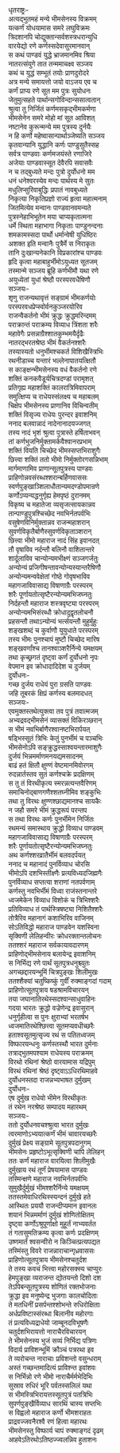 धृतराष्ट्रः-   
अत्यद्भुतमहं मन्ये भीमसेनस्य विक्रमम्  
यत्कर्णं योधयामास समरे लघुविक्रमः  
त्रिदशानपि चोद्युक्तान्सर्वशस्त्रधरान्युधि  
वारयेद्यो रणे कर्णस्सदेवासुरमानवान्  
स कथं पाण्डवं युद्धे भ्राजमानमिव श्रिया  
नातरत्संयुगे तात तन्ममाचक्ष्व सञ्जय  
कथं च युद्धं सम्भूतं तयोः प्राणदुरोदरे  
अत्र मन्ये समायत्तो जयो वाऽजय एव च  
कर्णं प्राप्य रणे सूत मम पुत्रः सुयोधनः  
जेतुमुत्सहते पार्थान्सगोविन्दान्ससात्वतान्  
श्रुत्वा तु निर्जितं कर्णमसकृद्भीमकर्मणा  
भीमसेनेन समरे मोहो मां सूत आविशत्  
नष्टानेव कुरून्मन्ये मम पुत्रस्य दुर्नयैः  
न हि कर्णो महेष्वासान्पार्थाञ्जेष्यति सञ्जय  
कृतवान्यानि युद्धानि कर्णः पाण्डुसुतैस्सह  
सर्वत्र पाण्डवाः कर्णमजयंस्ते रणाजिरे  
अजेयाः पाण्डवास्सूत देवैरपि सवासवैः  
न च तद्बुध्यते मन्दः पुत्रो दुर्योधनो मम  
धनं धनेश्वरस्येव मन्दः पार्थस्य मे सुतः  
मधुलिप्सुरिवाबुद्धिः प्रपातं नावबुध्यते  
निकृत्या निकृतिप्रज्ञो राज्यं हृत्वा महात्मनाम्  
जितमित्येव मन्वानः पाण्डवानवमन्यते  
पुत्रस्नेहाभिभूतेन मया चाप्यकृतात्मना  
धर्मे स्थिता महाभागा निकृताः पाण्डुनन्दनाः  
शमकामस्सदा पार्थो धर्मान्वेषी युधिष्ठिरः  
अशक्त इति मन्वानैः पुत्रैर्मे स निराकृतः  
तानि दुःखान्यनेकानि विप्रकारांश्च पाण्डवः  
हृदि कृत्वा महाबाहुर्भीमोऽयुध्यत सूतजम्  
तस्मान्मे सञ्जय ब्रूहि कर्णभीमौ यथा रणे  
अयुध्येतां युधां श्रेष्ठौ परस्परवधैषिणौ  
सञ्जयः-  
शृणु राजन्यथावृत्तं सङ्ग्रामं भीमकर्णयोः  
परस्परवधप्रेप्स्वोर्वनकुञ्जरयोरिव  
राजन्वैकर्तनो भीमं क्रुद्धः क्रुद्धमरिन्दमम्  
पराक्रान्तं पराक्रम्य विव्याध त्रिंशता शरैः  
महावेगैः प्रसन्नाग्रैश्शातकुम्भमयैर्दृढैः  
नातरद्भरतश्रेष्ठ भीमं वैकर्तनश्शरैः  
तस्यास्यतो धनुर्भीमश्चकर्त विशिखैस्त्रिभिः  
रथनीडाच्च यन्तारं भल्लेनापातयत्क्षितौ  
स काङ्क्षन्भीमसेनस्य वधं वैकर्तनो रणे  
शक्तिं कनकवैडूर्यचित्रदण्डां परामृशत्  
प्रतिगृह्य महाशक्तिं कालरात्रिमिवापराम्  
समुत्क्षिप्य च राधेयस्संलक्ष्य च महाबलम्  
चिक्षेप भीमसेनस्य प्राणानिव विचिन्वतीम्  
शक्तिं विसृज्य राधेयः पुरन्दर इवाशनिम्  
ननाद बलवान्नादं नादेनानादयज्जगत्  
तस्य नादं भृशं श्रुत्वा पुत्रास्ते हर्षिताभवन्  
तां कर्णभुजनिर्मुक्तामर्कवैश्वानरप्रभाम्   
शक्तिं वियति चिच्छेद भीमस्सप्तभिराशुगैः  
छित्त्वा शक्तिं ततो भीमो निर्मुक्तोरगसन्निभाम्  
मार्गमाणामिव प्राणान्सूतपुत्रस्य पाण्डवः  
प्राहिणोन्नवसंरब्धश्शरान्बर्हिणवाससः  
स्वर्णपुङ्खाञ्शिलाधौतान्यमदण्डोपमान्रणे  
कर्णोऽप्यन्यद्धनुर्गृह्य हेमपृष्ठं दुरानमम्  
विकृष्य च महातेजा व्यसृजत्सायकान्नव  
तान्पाण्डुपुत्रश्चिच्छेद नवभिर्नतपर्वभिः  
वसुषेणविनिर्मुक्तान्नव राजन्महाशरान्  
सुवर्णविकृतैर्बाणैस्सुवर्णविकृताञ्शरान्  
छित्त्वा भीमो महाराज नादं सिंह इवानदत्  
तौ वृषाविव नर्दन्तौ बलिनौ वाशितान्तरे  
शार्दूलाविव चान्योन्यमभीक्ष्णं सञ्जगर्जतुः  
अन्योन्यं प्रजिगीषन्तावन्योन्यस्यान्तरैषिणौ  
अन्योन्यमन्ववेक्षेतां गोष्ठे गोवृषभाविव  
महागजाविवासाद्य विषाणाग्रैः परस्परम्  
शरैः पूर्णायतोत्सृष्टैरन्योन्यमभिजघ्नतुः  
निर्दहन्तौ महाराज शस्त्रवृष्ट्या परस्परम्  
अन्योन्यमभिसंरब्धौ क्रोधादुद्वृतलोचनौ  
प्रहसन्तौ तथाऽन्योन्यं भर्त्सयन्तौ मुहुर्मुहुः  
शङ्खशब्दं च कुर्वाणौ युयुधाते परस्परम्  
तस्य भीमः पुनश्चापं मुष्टौ चिच्छेद मारिष  
शङ्खवर्णांश्च तानश्वाञ्शरैर्निन्ये यमक्षयम्  
तथा कृच्छ्रगतं दृष्ट्वा कर्णं दुर्योधनो नृपः  
वेपमान इव क्रोधादादिदेश च दुर्जयम्  
दुर्योधनः-  
गच्छ दुर्जय राधेयं पुरा ग्रसति पाण्डवः  
जहि तूबरकं क्षिप्रं कर्णस्य बलमादधत्  
सञ्जयः-  
एवमुक्तस्तथेत्युक्त्वा तव पुत्रं तवात्मजम्  
अभ्यद्रवद्भीमसेनं व्यासक्तं विकिरञ्छरान्  
स भीमं नवभिर्बाणैरश्वानष्टभिरार्पयत्  
षड्भिस्सूतं त्रिभिः केतुं पुनर्भीमं च पञ्चभिः  
भीमसेनोऽपि सङ्क्रुद्धस्साश्वयन्तारमाशुगैः  
दुर्जयं भिन्नमर्माणमनयद्यमसादनम्  
बाढं हतं क्षितौ क्षुण्णं वेष्टमानमिवोरगम्  
रुदन्नार्तस्तव सुतं कर्णश्चक्रे प्रदक्षिणम्  
स तु तं विरथीकृत्य स्मरन्नत्यन्तवैरिणम्  
समाचिनोद्बाणगणैश्शतघ्नीमिव शङ्कुभिः  
तथा तु विरथः क्षुण्णश्छाद्यमानश्च सायकैः  
न जहौ समरे भीमं क्रुद्धरूपं परन्तप   
स तथा विरथः कर्णः पुनर्भीमेन निर्जितः  
रथमन्यं समास्थाय क्रुद्धो विव्याध पाण्डवम्  
महागजाविवासाद्य विषाणाग्रैः परस्परम्  
शरैः पूर्णायतोत्सृष्टैरन्योन्यमभिजघ्नतुः  
अथ कर्णश्शरव्रातैर्भीमं बलवदर्पयत्  
ननाद च महानादं पुनर्विव्याध चोरसि  
भीमोऽपि दशभिस्तीक्ष्णैः प्रत्यविध्यदजिह्मगैः  
पुनर्विव्याध सप्तत्या शराणां नतपर्वणाम्  
कर्णस्तु नवभिर्भीमं विध्वा राजंस्तनान्तरे  
ध्वजमेकेन विव्याध विशोकं च त्रिभिश्शरैः  
प्रतिविव्याध तं पार्थस्त्रिषष्ट्या निशितैश्शरैः  
तोत्रैरिव महानागं कशाभिरिव वाजिनम्  
सोऽतिविद्धो महाराज पाण्डवेन यशस्विना  
सृक्विणी लेलिहन्वीरः क्रोधरक्तान्तलोचनः  
ततश्शरं महाराज सर्वकायावदारणम्  
प्राहिणोद्भीमसेनाय बलायेन्द्र इवाशनिम्  
स निर्भिद्य रणे पार्थं सूतपुत्रधनुश्च्युतः  
अगच्छद्दारयन्भूमिं चित्रपुङ्खः शिलीमुखः  
ततश्शैक्यां चतुष्किष्कुं गुर्वीं रुक्माङ्गदां गदाम्  
प्राहिणोत्सूतपुत्राय षडश्रामविचारयन्  
तया जघानातिरथेस्सदश्वान्साधुवाहिनः  
गदया भारतः क्रुद्धो वज्रेणेन्द्र इवासुरान्  
धनुर्गृहीत्वा स पुनः क्षुराभ्यां भरतर्षभ  
ध्वजमातिरथेश्छित्त्वा सूतमप्यवधीच्छरैः  
हताश्वसूतमुत्सृज्य रथं स पतितध्वजम्  
विष्फारयन्धनुः कर्णस्तस्थौ भारत दुर्मनाः  
तत्राद्भुतमपश्याम राधेयस्य पराक्रमम्  
विरथो रथिनां श्रेष्ठो वारयामास यद्रिपुम्  
विरथं रथिनां श्रेष्ठं दृष्ट्वाऽऽधिरथिमाहवे  
दुर्योधनस्तदा राजन्नभ्यभाषत दुर्मुखम्  
दुर्योधनः-  
एष दुर्मुख राधेयो भीमेन विरथीकृतः  
तं रथेन नरश्रेष्ठ सम्पादय महारथम्  
सञ्जयः-  
ततो दुर्योधनवचश्श्रुत्वा भारत दुर्मुखः  
त्वरमाणोऽभ्ययात्कर्णं भीमं चावारयच्छरैः  
दुर्मुखं प्रेक्ष्य सङ्ग्रामे सूतपुत्रपदानुगम्  
भीमसेनः प्रहृष्टोऽभूत्सृक्विणी चापि लेलिहन्  
ततः कर्णं महाराज वारयित्वा शिलीमुखैः  
दुर्मुखाय रथं तूर्णं प्रेषयामास पाण्डवः  
तस्मिन्क्षणे महाराज नवभिर्नतपर्वभिः  
सुमुखैर्दुर्मुखं भीमश्शरैर्निन्ये यमक्षयम्  
ततस्तमेवाधिरथिस्स्यन्दनं दुर्मुखे हते  
आस्थितः प्रययौ राजन्दीप्यमान इवानलः  
शयानं भिन्नमर्माणं दुर्मुखं शोणितोक्षितम्  
दृष्ट्वा कर्णोऽश्रुपूर्णाक्षो मुहूर्तं नाभ्यवर्तत  
तं गतासुमतिक्रम्य कृत्वा कर्णः प्रदक्षिणम्  
उष्णमार्तं श्वसन्वीरो न किञ्चित्प्रत्यपद्यत  
तस्मिंस्तु विवरे राजन्नाराचान्गृध्रवाससः  
प्राहिणोत्सूतपुत्राय भीमसेनश्चतुर्दश  
ते तस्य कवचं भित्त्वा महोरसक्स्य चाप्युरः  
हेमपुङ्खा व्यराजन्त द्योतयन्तो दिशो दश  
तेऽपिबन्सूतपुत्रस्य शोणितं रक्तभोजनाः  
क्रुद्धा इव मनुष्येन्द्र भुजगाः कालचोदिताः  
ते मतधिनीं प्रसर्पन्तश्शोभन्ते रुधिरोक्षिताः  
अर्धप्रविष्टास्संरब्धा बिलानीव महोरगाः  
तं प्रत्यविध्यद्राधेयो जाम्बूनदविभूषणैः  
चतुर्दशभिरायत्तो नाराचैरविचारयन्  
ते भीमसेनस्य भुजं सव्यं निर्भिद्य पत्रिणः  
विदार्य प्राविशन्भूमिं क्रौञ्चं पत्ररथा इव  
ते व्यरोचन्त नाराचाः प्रविशन्तो वसुन्धराम्  
अस्तं गच्छन्तमादित्यं प्राविश्न्त इवांशवः  
स निर्भिन्नो रणे भीमो नाराचैर्मर्मभेदिभिः  
सुस्राव रुधिरं भूरि पर्वतस्सलिलं यथा  
स भीमस्त्रिभिरायत्तस्सूतपुत्रं पतत्रिभिः  
सुपर्णपुङ्खैर्विव्याध सारथिं चास्य सप्तभिः  
स विह्वलो महाराज कर्णो भीमशराहतः  
प्राद्रवज्जवनैरश्वै रणं हित्वा महारथः  
भीमसेनस्तु विष्फार्य चापं रुक्माङ्गदं दृढम्  
आहवेऽतिरथोऽतिष्ठज्ज्वलन्निव हुताशनः   

